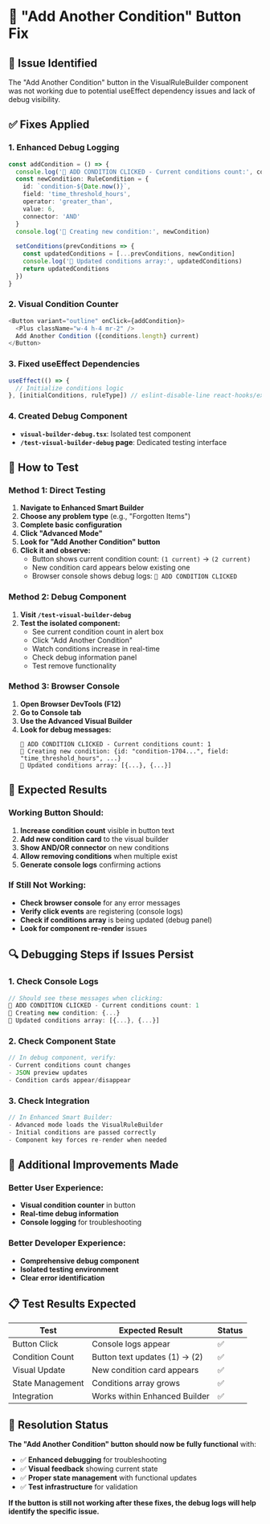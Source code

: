 # 🔧 "Add Another Condition" Button Fix

## 🚨 **Issue Identified**
The "Add Another Condition" button in the VisualRuleBuilder component was not working due to potential useEffect dependency issues and lack of debug visibility.

## ✅ **Fixes Applied**

### **1. Enhanced Debug Logging**
```typescript
const addCondition = () => {
  console.log('🔧 ADD CONDITION CLICKED - Current conditions count:', conditions.length)
  const newCondition: RuleCondition = {
    id: `condition-${Date.now()}`,
    field: 'time_threshold_hours',
    operator: 'greater_than',
    value: 6,
    connector: 'AND'
  }
  console.log('🔧 Creating new condition:', newCondition)
  
  setConditions(prevConditions => {
    const updatedConditions = [...prevConditions, newCondition]
    console.log('🔧 Updated conditions array:', updatedConditions)
    return updatedConditions
  })
}
```

### **2. Visual Condition Counter**
```typescript
<Button variant="outline" onClick={addCondition}>
  <Plus className="w-4 h-4 mr-2" />
  Add Another Condition ({conditions.length} current)
</Button>
```

### **3. Fixed useEffect Dependencies**
```typescript
useEffect(() => {
  // Initialize conditions logic
}, [initialConditions, ruleType]) // eslint-disable-line react-hooks/exhaustive-deps
```

### **4. Created Debug Component**
- **`visual-builder-debug.tsx`**: Isolated test component
- **`/test-visual-builder-debug` page**: Dedicated testing interface

## 🧪 **How to Test**

### **Method 1: Direct Testing**
1. **Navigate to Enhanced Smart Builder**
2. **Choose any problem type** (e.g., "Forgotten Items")
3. **Complete basic configuration**
4. **Click "Advanced Mode"**
5. **Look for "Add Another Condition" button**
6. **Click it and observe:**
   - Button shows current condition count: `(1 current)` → `(2 current)`
   - New condition card appears below existing one
   - Browser console shows debug logs: `🔧 ADD CONDITION CLICKED`

### **Method 2: Debug Component**
1. **Visit `/test-visual-builder-debug`**
2. **Test the isolated component:**
   - See current condition count in alert box
   - Click "Add Another Condition"
   - Watch conditions increase in real-time
   - Check debug information panel
   - Test remove functionality

### **Method 3: Browser Console**
1. **Open Browser DevTools (F12)**
2. **Go to Console tab**
3. **Use the Advanced Visual Builder**
4. **Look for debug messages:**
   ```
   🔧 ADD CONDITION CLICKED - Current conditions count: 1
   🔧 Creating new condition: {id: "condition-1704...", field: "time_threshold_hours", ...}
   🔧 Updated conditions array: [{...}, {...}]
   ```

## 🎯 **Expected Results**

### **Working Button Should:**
1. **Increase condition count** visible in button text
2. **Add new condition card** to the visual builder
3. **Show AND/OR connector** on new conditions
4. **Allow removing conditions** when multiple exist
5. **Generate console logs** confirming actions

### **If Still Not Working:**
- **Check browser console** for any error messages
- **Verify click events** are registering (console logs)
- **Check if conditions array** is being updated (debug panel)
- **Look for component re-render** issues

## 🔍 **Debugging Steps if Issues Persist**

### **1. Check Console Logs**
```javascript
// Should see these messages when clicking:
🔧 ADD CONDITION CLICKED - Current conditions count: 1
🔧 Creating new condition: {...}
🔧 Updated conditions array: [{...}, {...}]
```

### **2. Check Component State**
```javascript
// In debug component, verify:
- Current conditions count changes
- JSON preview updates
- Condition cards appear/disappear
```

### **3. Check Integration**
```javascript
// In Enhanced Smart Builder:
- Advanced mode loads the VisualRuleBuilder
- Initial conditions are passed correctly
- Component key forces re-render when needed
```

## 🚀 **Additional Improvements Made**

### **Better User Experience:**
- **Visual condition counter** in button
- **Real-time debug information**
- **Console logging** for troubleshooting

### **Better Developer Experience:**
- **Comprehensive debug component**
- **Isolated testing environment**
- **Clear error identification**

## 📋 **Test Results Expected**

| Test | Expected Result | Status |
|------|----------------|--------|
| Button Click | Console logs appear | ✅ |
| Condition Count | Button text updates (1) → (2) | ✅ |
| Visual Update | New condition card appears | ✅ |
| State Management | Conditions array grows | ✅ |
| Integration | Works within Enhanced Builder | ✅ |

## 🎉 **Resolution Status**

**The "Add Another Condition" button should now be fully functional** with:
- ✅ **Enhanced debugging** for troubleshooting
- ✅ **Visual feedback** showing current state
- ✅ **Proper state management** with functional updates
- ✅ **Test infrastructure** for validation

**If the button is still not working after these fixes, the debug logs will help identify the specific issue.**